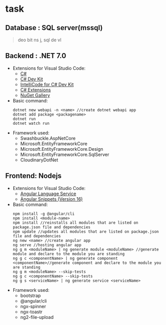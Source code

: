 # task
## Database : SQL server(mssql)
> deo bit ns j, sql de vl
## Backend : .NET 7.0
* Extensions for Visual Studio Code:
  - [C#](https://marketplace.visualstudio.com/items?itemName=ms-dotnettools.csharp)
  - [C# Dev Kit](https://marketplace.visualstudio.com/items?itemName=ms-dotnettools.csdevkit)
  - [IntelliCode for C# Dev Kit](https://marketplace.visualstudio.com/items?itemName=ms-dotnettools.vscodeintellicode-csharp)
  - [C# Extensions](https://marketplace.visualstudio.com/items?itemName=kreativ-software.csharpextensions)
  - [NuGet Gallery](https://marketplace.visualstudio.com/items?itemName=patcx.vscode-nuget-gallery)
* Basic command:
  ```
  dotnet new webapi -n <name> //create dotnet webapi app
  dotnet add package <packagename>
  dotnet run
  dotnet watch run
  ```
* Framework used:
  - Swashbuckle.AspNetCore
  - Microsoft.EntityFrameworkCore
  - Microsoft.EntityFrameworkCore.Design
  - Microsoft.EntityFrameworkCore.SqlServer
  - CloudinaryDotNet
## Frontend: Nodejs
* Extensions for Visual Studio Code:
  - [Angular Language Service](https://marketplace.visualstudio.com/items?itemName=Angular.ng-template)
  - [Angular Snippets (Version 16)](https://marketplace.visualstudio.com/items?itemName=johnpapa.Angular2)
* Basic command:
  ```
  npm install -g @angular/cli
  npm install <module-name>
  npm install //reinstalls all modules that are listed on package.json file and dependencies
  npm update //updates all modules that are listed on package.json file and dependencies
  ng new <name> //create angular app
  ng serve //hosting angular app
  ng g m <moduleName> | ng generate module <moduleName> //generate module and declare to the module you are standing
  ng g c <componentName> | ng generate component <componentName>//generate component and declare to the module you are standing
  ng g m <moduleName> --skip-tests
  ng g c <componentName> --skip-tests
  ng g s <serviceName> | ng generate service <serviceName>
  ```
* Framework used:
  - bootstrap
  - @angular/cli
  - ngx-spinner
  - ngx-toastr
  - ng2-file-upload
